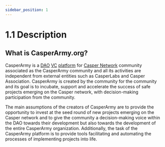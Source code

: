 ```yaml
---
sidebar_position: 1
---
```


# 1.1 Description

## What is CasperArmy.org?

CasperArmy is a 
<a href="https://docs.casperarmy.org/docs/PRODUCTS%20AND%20SERVICES/2.2%20DAO">DAO</a> <a href="https://docs.casperarmy.org/docs/PRODUCTS%20AND%20SERVICES/2.3%20Venture%20Capital">VC</a>  <a href="https://casper.army">platform</a> for <a href="https://casper.network">Casper Network</a> community associated as the CasperArmy community and all its activities are independent from external entities such as CasperLabs and Casper Association. CasperArmy is created by the community for the community and its goal is to incubate, support and accelerate the success of safe projects emerging on the Casper network, with decision-making participation from the community.

The main assumptions of the creators of CasperArmy are to provide the opportunity to invest at the seed round of new projects emerging on the Casper network and to give the community a decision-making voice within the DAO towards their development but also towards the development of the entire CasperArmy organization. Additionally, the task of the CasperArmy platform is to provide tools facilitating and automating the processes of implementing projects into life.
